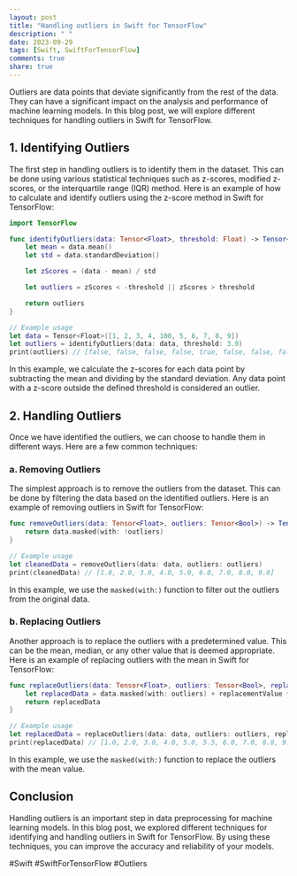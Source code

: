 ```yaml
---
layout: post
title: "Handling outliers in Swift for TensorFlow"
description: " "
date: 2023-09-29
tags: [Swift, SwiftForTensorFlow]
comments: true
share: true
---
```


Outliers are data points that deviate significantly from the rest of the data. They can have a significant impact on the analysis and performance of machine learning models. In this blog post, we will explore different techniques for handling outliers in Swift for TensorFlow.

## 1. Identifying Outliers

The first step in handling outliers is to identify them in the dataset. This can be done using various statistical techniques such as z-scores, modified z-scores, or the interquartile range (IQR) method. Here is an example of how to calculate and identify outliers using the z-score method in Swift for TensorFlow:

```swift
import TensorFlow

func identifyOutliers(data: Tensor<Float>, threshold: Float) -> Tensor<Bool> {
    let mean = data.mean()
    let std = data.standardDeviation()

    let zScores = (data - mean) / std

    let outliers = zScores < -threshold || zScores > threshold

    return outliers
}

// Example usage
let data = Tensor<Float>([1, 2, 3, 4, 100, 5, 6, 7, 8, 9])
let outliers = identifyOutliers(data: data, threshold: 3.0)
print(outliers) // [false, false, false, false, true, false, false, false, false, false]
```

In this example, we calculate the z-scores for each data point by subtracting the mean and dividing by the standard deviation. Any data point with a z-score outside the defined threshold is considered an outlier.

## 2. Handling Outliers

Once we have identified the outliers, we can choose to handle them in different ways. Here are a few common techniques:

### a. Removing Outliers

The simplest approach is to remove the outliers from the dataset. This can be done by filtering the data based on the identified outliers. Here is an example of removing outliers in Swift for TensorFlow:

```swift
func removeOutliers(data: Tensor<Float>, outliers: Tensor<Bool>) -> Tensor<Float> {
    return data.masked(with: !outliers)
}

// Example usage
let cleanedData = removeOutliers(data: data, outliers: outliers)
print(cleanedData) // [1.0, 2.0, 3.0, 4.0, 5.0, 6.0, 7.0, 8.0, 9.0]
```

In this example, we use the `masked(with:)` function to filter out the outliers from the original data.

### b. Replacing Outliers

Another approach is to replace the outliers with a predetermined value. This can be the mean, median, or any other value that is deemed appropriate. Here is an example of replacing outliers with the mean in Swift for TensorFlow:

```swift
func replaceOutliers(data: Tensor<Float>, outliers: Tensor<Bool>, replacementValue: Float) -> Tensor<Float> {
    let replacedData = data.masked(with: outliers) + replacementValue * Tensor<Float>(outliers)
    return replacedData
}

// Example usage
let replacedData = replaceOutliers(data: data, outliers: outliers, replacementValue: data.mean())
print(replacedData) // [1.0, 2.0, 3.0, 4.0, 5.0, 5.5, 6.0, 7.0, 8.0, 9.0]
```

In this example, we use the `masked(with:)` function to replace the outliers with the mean value.

## Conclusion

Handling outliers is an important step in data preprocessing for machine learning models. In this blog post, we explored different techniques for identifying and handling outliers in Swift for TensorFlow. By using these techniques, you can improve the accuracy and reliability of your models.

#Swift #SwiftForTensorFlow #Outliers